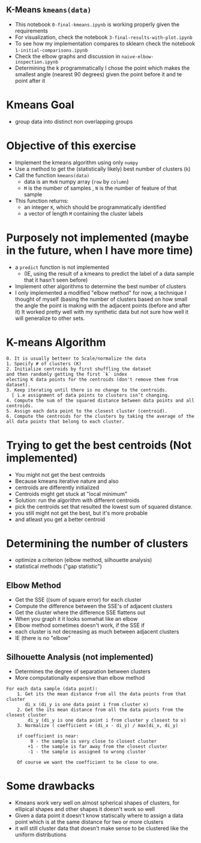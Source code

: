 ## K-Means  `kmeans(data)`
- This notebook `0-final-kmeans.ipynb` is working properly given the requirements
- For visualization, check the notebook `3-final-results-with-plot.ipynb`
- To see how my implementation compares to sklearn check the notebook `1-initial-comparisons.ipynb`
- Check the elbow graphs and discussion in `naive-elbow-inspection.ipynb`
- Determining the k programmatically I chose the point which makes the smallest angle (nearest 90 degrees) 
given the point before it and te point after it

# Kmeans Goal
- group data into distinct non overlapping groups

# Objective of this exercise
- Implement the kmeans algorithm using only `numpy`
- Use a method to get the (statistically likely) best number of clusters (`k`)
 - Call the function `kmeans(data)`
    - data is an `MxN` numpy array (`row` by `column`)
    - `M` is the number of samples , `N` is the number of feature of that sample
- This function returns:
    - an integer `K`, which should be programmatically identified
    - a vector of length `M` containing the cluster labels


# Purposely not implemented (maybe in the future, when I have more time)
- a `predict` function is not implemented
  - (IE, using the result of a kmeans to predict the label of a data sample
    that it hasn't seen before)
- Implement other algorithms to determine the best number of clusters
- I only implemented a modified "elbow method" for now, a technique 
I thought of myself (basing the number of clusters based on how small 
the angle the point is making with the adjacent points (before and after it)
It worked pretty well with my synthetic data but not sure how well it will 
generalize to other sets.


# K-means Algorithm
```
0. It is usually betteer to Scale/normalize the data
1. Specify # of clusters (K)
2. Initialize centroids by first shuffling the dataset
and then randomly getting the first `k` index
electing K data points for the centroids (don't remove them from dataset).
3. Keep iterating until there is no change to the centroids.
  [ i.e assignment of data points to clusters isn’t changing.
4. Compute the sum of the squared distance between data points and all centroids.
5. Assign each data point to the closest cluster (centroid).
6. Compute the centroids for the clusters by taking the average of the all data points that belong to each cluster.
```

# Trying to get the best centroids (Not implemented)
- You might not get the best centroids
- Because kmeans iterative nature and also
- centroids are differently initialized
- Centroids might get stuck at "local minimum"
- Solution: run the algorithm with different centroids
- pick the centroids set that resulted the lowest sum of squared distance.
- you still might not get the best, but it's  more probable
- and atleast you get a better centroid


# Determining the number of clusters
- optimize a criterion (elbow method, silhouette analysis)
- statistical methods ("gap statistic")


## Elbow Method
- Get the SSE ((sum of square error) for each cluster
- Compute the difference between the SSE's of adjacent clusters
- Get the cluster where the difference SSE flattens out
- When you graph it it looks somwhat like an elbow
- Elbow method sometimes doesn't work, if the SSE if
- each cluster is not decreasing as much between adjacent clusters
- IE (there is no "elbow"

## Silhouette Analysis (not implemented)
- Determines the degree of separation between clusters
- More computationally expensive than elbow method
```
For each data sample (data point):
    1. Get its the mean distance from all the data points from that cluster
       di_x (di_y is one data point i from cluster x)
    2. Get the its mean distance from all the data points from the closest cluster
        di_y (di_y is one data point i from cluster y closest to x)
    3. Normalize ( coefficient = (di_x - di_y) / max(di_x, di_y)

    if coefficient is near:
         0 - the sample is very close to closest cluster
        +1 - the sample is far away from the closest cluster
        -1 - the sample is assigned to wrong cluster

    Of course we want the coefficient to be close to one.
```

# Some drawbacks
- Kmeans work very well on almost spherical shapes of clusters,
for ellipical shapes and other shapes it doesn't work so well
- Given a data point it doesn't know statiscally where to assign
a data point which is at the same distance for two or more clusters
- it will still cluster data that doesn't make sense to
 be clustered like the uniform distributions

